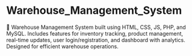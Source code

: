 # Warehouse_Management_System
🚀 Warehouse Management System built using HTML, CSS, JS, PHP, and MySQL. Includes features for inventory tracking, product management, real-time updates, user login/registration, and dashboard with analytics. Designed for efficient warehouse operations.

 
